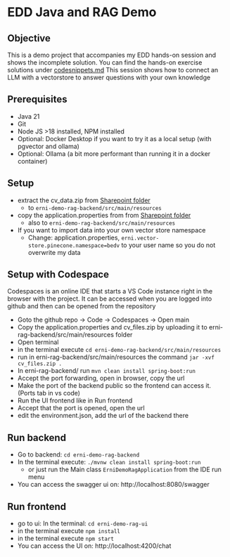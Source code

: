 # EDD Java and RAG Demo
## Objective
This is a demo project that accompanies my EDD hands-on
session and shows the incomplete solution.
You can find the hands-on exercise solutions under [codesnippets.md](./erni-demo-rag-backend/snippets/code_snippets.md)
This session shows how to connect an LLM with a vectorstore
to answer questions with your own knowledge

## Prerequisites
* Java 21 
* Git
* Node JS >18 installed, NPM installed
* Optional: Docker Desktop if you want to try it as a local setup (with pgvector and ollama)
* Optional: Ollama (a bit more performant than running it in a docker container)

## Setup
* extract the cv_data.zip from [Sharepoint folder](https://erniegh-my.sharepoint.com/:f:/g/personal/david_beisert_betterask_erni/Es-_6g4ai89Cj5LcHQT7T2kBiqaq9MD-5ApdtmRSW6PR2g?e=9j3nXx) 
  * to ``erni-demo-rag-backend/src/main/resources``
* copy the application.properties from from [Sharepoint folder](https://erniegh-my.sharepoint.com/:f:/g/personal/david_beisert_betterask_erni/Es-_6g4ai89Cj5LcHQT7T2kBiqaq9MD-5ApdtmRSW6PR2g?e=9j3nXx) 
  * also to ``erni-demo-rag-backend/src/main/resources``
* If you want to import data into your own vector store namespace
  * Change: application.properties, ``erni.vector-store.pinecone.namespace=bedv`` to your user name so you do not overwrite my data

## Setup with Codespace
Codespaces is an online IDE that starts a VS Code instance right in the browser with the project. It can be accessed when you are logged into github
and then can be opened from the repository
* Goto the github repo -> Code -> Codespaces -> Open main
* Copy the application.properties and cv_files.zip by uploading it to erni-rag-backend/src/main/resources folder
* Open terminal
* in the terminal execute ``cd erni-demo-rag-backend/src/main/resources``
* run in erni-rag-backend/src/main/resources the command ``jar -xvf cv_files.zip .``
* In erni-rag-backend/ run ``mvn clean install spring-boot:run``
* Accept the port forwarding, open in browser, copy the url
* Make the port of the backend public so the frontend can access it. (Ports tab in vs code)
* Run the UI frontend like in Run frontend
* Accept that the port is opened, open the url
* edit the environment.json, add the url of the backend there

## Run backend 
* Go to backend: ``cd erni-demo-rag-backend``
* In the terminal execute:  ``./mvnw clean install spring-boot:run``
  * or just run the Main class ``ErniDemoRagApplication`` from the IDE run menu
* You can access the swagger ui on: http://localhost:8080/swagger

## Run frontend
* go to ui:  In the terminal: ``cd erni-demo-rag-ui``
* in the terminal execute ``npm install``
* in the terminal execute ``npm start``
* You can access the UI on: http://localhost:4200/chat
